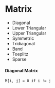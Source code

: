 # Matrix

* Diagonal
* Lower Triangular
* Upper Triangular
* Symmetric
* Tridiagonal
* Band
* Toeplitz
* Sparse

#### Diagonal Matrix

```
M[i, j] = 0 if i != j
```

